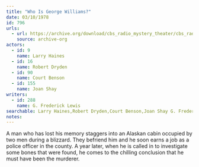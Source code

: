 ```yaml
---
title: "Who Is George Williams?"
date: 03/10/1978
id: 796
urls: 
  - url: https://archive.org/download/cbs_radio_mystery_theater/cbs_radio_mystery_theater-0751-0800.zip/cbs_radio_mystery_theater-0751-0800%2Fcbsrmt_0796_who_is_george_williams.mp3
    source: archive-org
actors:  
  - id: 9
    name: Larry Haines  
  - id: 16
    name: Robert Dryden  
  - id: 90
    name: Court Benson  
  - id: 155
    name: Joan Shay
writers:  
  - id: 288
    name: G. Frederick Lewis
searchable: Larry Haines,Robert Dryden,Court Benson,Joan Shay G. Frederick Lewis
notes:  
---
```

A man who has lost his memory staggers into an Alaskan cabin occupied by two men during a blizzard. They befriend him and he soon earns a job as a police officer in the county. A year later, when he is called in to investigate some bones that were found, he comes to the chilling conclusion that he must have been the murderer.